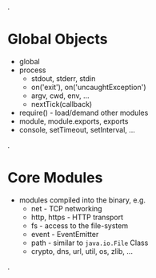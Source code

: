 .<div class="slide">

# Global Objects

 * global
 * process
   * stdout, stderr, stdin
   * on('exit'), on('uncaughtException')
   * argv, cwd, env, ...
   * nextTick(callback)
 * require() - load/demand other modules
 * module, module.exports, exports
 * console, setTimeout, setInterval, ...

.</div><div class="slide">

# Core Modules

 * modules compiled into the binary, e.g.
   * net - TCP networking
   * http, https - HTTP transport
   * fs - access to the file-system
   * event - EventEmitter
   * path - similar to `java.io.File` Class
   * crypto, dns, url, util, os, zlib, ...

.</div>
